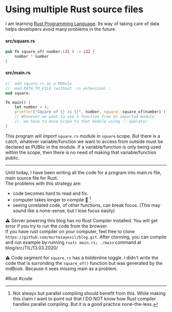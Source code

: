 # Using multiple Rust source files

I am learning [Rust Programming Language](httpd://www.rust-lang.org). Its way of taking care of data helps developers avoid many problems in the future.


#### src/square.rs

```rust
pub fn square_of( number:i32 ) -> i32 {
    number * number
}
```
  

#### src/main.rs

```rust
//  add square.rs as a MODule
//  mod PATH_TO_FILE (without .rs extension) ;
mod square;

fn main() {
    let number = 4;
    println!("Square of {} is {}", number, square::square_of(number) );
    // Whenever we want to use a function from an imported module
    //, we have to move scope to that module using :: operator
}
```

This program will *import* `square.rs` module in `square` scope. But there is a catch, whatever variable/function we want to access from outside must be declared as PUBlic in the module.
If a variable/function is only being used within the scope, then there is no need of making that variable/function public.

___


Until today, I have been writing all the code for a program into main.rs file, main source file for Rust.  
The problems with this strategy are:
 - code becomes hard to read and fix.
 - computer takes longer to compile 🤔️ [^1]
 - seeing unrelated code, of other functions, can break focus. (This may sound like a none-sense, but I lose focus easily)
 
⚠️ Server powering this blog has no Rust Compiler installed. You will get error if you try to run the code from the browser.  
If you have rust compiler on your computer, feel free to clone `https://github.com/murtezayesil/blog.git`.
After clonning, you can compile and run example by running `rustc main.rs; ./main` command at blog/src/TIL/13.03.2020/

⚠️ Code segment for `square.rs` has a hiddenline toggle. I didn't write the code that is surronding the `square_of()` function but was generated by the mdBook. Because it sees missing main as a problem.

 [^1]: Not always but parallel compiling should benefit from this. While making this claim I want to point out that I DO NOT know how Rust compiler handles parallel compiling. But it is a good practice none-the-less.
 
 \#Rust \#code
